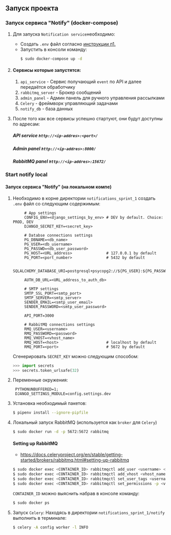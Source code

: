 ## Запуск проекта
### Запуск сервиса "Notify" (docker-compose)
1. Для запуска `Notification service`необходимо:
    * Создать `.env` файл согласно [инструкции п1.](#start-notify-local)
    * Запустить в консоли команду:
      ```bash
      $ sudo docker-compose up -d
      ```
    
2. #### Сервисы которые запустятся:
    1. `api_service` - Сервис получающий `event` по API и далее передаётся обработчику
    2. `rabbitmq_server` - Брокер сообщений 
    3. `admin_panel` - Админ панель для ручного управления рассылками
    4. `Celery` - фреймворк управляющий задачами
    5. `notify_db` - база данных
    
3. После того как все сервисы успешно стартуют, они будут доступны по адресам:
    ##### API service `http://<ip-addres>:<port>/`
    ##### Admin panel `http://<ip-addres>:8000/`
    ##### RabbitMQ panel `http://<ip-addres>:15672/`
    
### Start notify local
#### Запуск сервиса "Notify" (на локальном компе)

1. Необходимо в корне директории `notifications_sprint_1` создать `.env` файл со следующим содержимым:  
   ```dotenv
        # App settings
        CONFIG_ENV=<django_settings_by_env> # DEV by default. Choice: PROD, DEV
        DJANGO_SECRET_KEY=<secret_key>
        
        # Databse connections settings
        PG_DBNAME=<db_name>
        PG_USER=<db_username>
        PG_PASSWD=<db_user_password>
        PG_HOST=<URL_address>               # 127.0.0.1 by default
        PG_PORT=<port_number>               # 5432 by default
   
        SQLALCHEMY_DATABASE_URI=postgresql+psycopg2://${PG_USER}:${PG_PASSWD}@${PG_HOST}:${PG_PORT}/${PG_DBNAME}

        AUTH_DB_URL=<URL_address_to_auth_db>
        
        # SMTP settings
        SMTP_SSL_PORT=<smtp_port>
        SMTP_SERVER=<smtp_server>
        SENDER_EMAIL=<smtp_user_email>
        SENDER_PASSWORD=<smtp_user_password>
        
        API_PORT=3000
        
        # RabbitMQ connections settings
        RMQ_USER=<username>
        RMQ_PASSWORD=<password>
        RMQ_VHOST=<vhost_name>
        RMQ_HOST=<host>                     # localhost by default
        RMQ_PORT=<port>                     # 5672 by default
    ```
   Сгенерировать `SECRET_KEY` можно следующим способом:
   ```python
   >>> import secrets
   >>> secrets.token_urlsafe(32)
   ```
2. Переменные окружения:
   ```dotenv
    PYTHONUNBUFFERED=1;
    DJANGO_SETTINGS_MODULE=config.settings.dev
   ```
3. Установка необходимый пакетов:
   ```bash
   $ pipenv install --ignore-pipfile
   ```
4. Локальный запуск RabbitMQ (используется как `broker` для `Celery`)
   ```bash
   $ sudo docker run -d -p 5672:5672 rabbitmq
   ```
   #### Setting up RabbitMQ
   * https://docs.celeryproject.org/en/stable/getting-started/brokers/rabbitmq.html#setting-up-rabbitmq
   ```bash
   $ sudo docker exec <CONTAINER_ID> rabbitmqctl add_user <username> <password>
   $ sudo docker exec <CONTAINER_ID> rabbitmqctl add_vhost <vhost_name>
   $ sudo docker exec <CONTAINER_ID> rabbitmqctl set_user_tags <username> <user_tag>
   $ sudo docker exec <CONTAINER_ID> rabbitmqctl set_permissions -p <vhost_name> <username> ".*" ".*" ".*"
   ```
   `CONTAINER_ID` можно выяснить набрав в консоле команду:
   ```bash
   $ sudo docker ps
   ```
5. Запуск `Celery`:
   Находясь в директории `notifications_sprint_1/notify` выполнить в терминале:
   ```bash
   $ celery -A config worker -l INFO
   ```